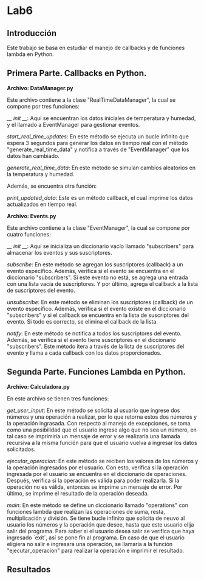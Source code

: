 # Lab6

## Introducción 
Este trabajo se basa en estudiar el manejo de callbacks y de funciones lambda en Python.

## Primera Parte. Callbacks en Python.
**Archivo: DataManager.py**

Este archivo contiene a la clase "RealTimeDataManager", la cual se compone por tres funciones:

*__ init __*:
Aquí se encuentran los datos iniciales de temperatura y humedad, y el llamado a EventManager para gestionar eventos.

*start_real_time_updates*:
En este método se ejecuta un bucle infinito que espera 3 segundos para generar los datos en tiempo real con el método "generate_real_time_data" y notifica a través de "EventManager" que los datos han cambiado.

*generate_real_time_data*:
En este método se simulan cambios aleatorios en la temperatura y humedad.

Además, se encuentra otra función:

*print_updated_data*:
Este es un método callback, el cual imprime los datos actualizados en tiempo real.




**Archivo: Events.py**

Este archivo contiene a la clase "EventManager", la cual se compone por cuatro funciones:

*__ init __*:
Aquí se inicializa un diccionario vacío llamado "subscribers" para almacenar los eventos y sus suscriptores.

*subscribe*:
En este método se agregan los suscriptores (callback) a un evento específico. Además, verifica si el evento se encuentra en el diccionario "subscribers". Si este evento no está, se agrega una entrada con una lista vacía de suscriptores. Y por último, agrega el callback a la lista de suscriptores del evento.

*unsubscribe*:
En este método se eliminan los suscriptores (callback) de un evento específico. Además, verifica si el evento existe en el diccionario "subscribers" y si el callback se encuentra en la lista de suscriptores del evento. Si todo es correcto, se elimina el callback de la lista.

*notify*:
En este método se notifica a todos los suscriptores del evento. Además, se verifica si el evento tiene suscriptores en el diccionario "subscribers".
Este método itera a través de la lista de suscriptores del evento y llama a cada callback con los datos proporcionados.

## Segunda Parte. Funciones Lambda en Python.
**Archivo: Calculadora.py**

En este archivo se tienen tres funciones:

*get_user_input*:
En este método se solicita al usuario que ingrese dos números y una operación a realizar, por lo que retorna estos dos números y la operación ingrasada.
Con respecto al manejo de excepciones, se toma como una posibilidad que el usuario ingrese algo que no sea un número, en tal caso se imprimiría un mensaje de error y se realizaría una llamada recursiva a la misma función para que el usuario vuelva a ingresar los datos solicitados.

*ejecutar_operacion*:
En este método se reciben los valores de los números y la operación ingresados por el usuario. Con esto, verifica si la operación ingresada por el usuario se encuentra en el diccionario de operaciones.
Después, verifica si la operación es válida para poder realizarla. Si la operación no es válida, entonces se imprime un mensaje de error.
Por último, se imprime el resultado de la operación deseada.

*main*:
En este método se define un diccionario llamado "operations" con funciones lambda que realizan las operaciones de suma, resta, multiplicación y división.
Se tiene bucle infinito que solicita de neuvo al usuario los números y la operación que desee, hasta que este usuario elija salir del programa.
Para saber si el usuario desea salir se verifica que haya ingresado ´exit´, así se pone fin al programa.
En caso de que el usuario eligiera no salir e ingresara una operación, se llamaría a la función "ejecutar_operacion" para realizar la operación e imprimir el resultado.


## Resultados

